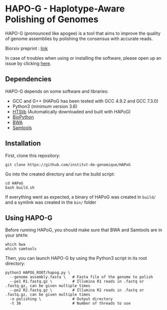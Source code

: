 # HAPO-G - Haplotype-Aware Polishing of Genomes

HAPO-G (pronounced like apogee) is a tool that aims to improve the quality of genome assemblies by polishing the consensus with accurate reads.

Biorxiv preprint : [link](https://www.biorxiv.org/ "HAPO-G Biorxiv preprint")

In case of troubles when using or installing the software, please open up an issue by clicking [here](https://github.com/institut-de-genomique/HAPoG/issues/new "Github issue page").


## Dependencies

HAPO-G depends on some software and libraries:
- GCC and G++ (HAPoG has been tested with GCC 4.9.2 and GCC 7.3.0)
- Python3 (minimum version 3.6)
- [HTSlib](https://github.com/samtools/htslib "HTSlib github") (Automatically downloaded and built with HAPoG)
- [BioPython](https://biopython.org/wiki/Download "BioPython")
- [BWA](https://github.com/lh3/bwa "BWA")
- [Samtools](https://github.com/samtools/samtools "Samtools")


## Installation
First, clone this repository:
```
git clone https://github.com/institut-de-genomique/HAPoG
```

Go into the created directory and run the build script:
```
cd HAPoG
bash build.sh
```

If everything went as expected, a binary of HAPoG was created in `build/` and a symlink was created in the `bin/` folder


## Using HAPO-G
Before running HAPoG, you should make sure that BWA and Samtools are in your `$PATH`:
```
which bwa
which samtools
```

Then, you can launch HAPO-G by using the Python3 script in its root directory:
```
python3 HAPOG_ROOT/hapog.py \
  --genome assembly.fasta \   # Fasta file of the genome to polish
  --pe1 R1.fastq.gz \         # Illumina R1 reads in .fastq or .fastq.gz, can be given multiple times
  --pe2 R2.fastq.gz \         # Illumina R2 reads in .fastq or .fastq.gz, can be given multiple times
  -o polishing \              # Output directory
  -t 36                       # Number of threads to use
```


